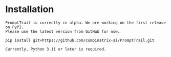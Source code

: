 # Installation

```{Note}
PromptTrail is currently in alpha. We are working on the first release on PyPI.
Please use the latest version from GitHub for now.
```

``pip install git+https://github.com/combinatrix-ai/PromptTrail.git``

```{Warning}
Currently, Python 3.11 or later is required.
```
